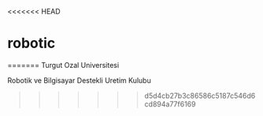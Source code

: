 <<<<<<< HEAD
# robotic
=======
Turgut Ozal Universitesi

Robotik ve Bilgisayar Destekli Uretim Kulubu
>>>>>>> d5d4cb27b3c86586c5187c546d6cd894a77f6169
